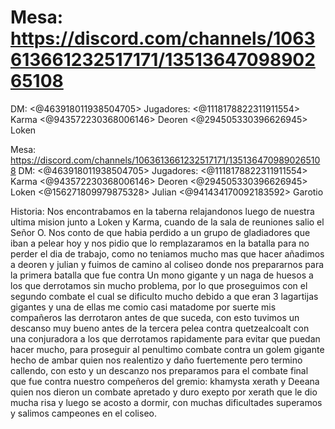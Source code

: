 # Mesa: https://discord.com/channels/1063613661232517171/1351364709890265108
DM: <@463918011938504705> 
Jugadores: <@1118178822311911554> Karma <@943572230368006146>  Deoren <@294505330396626945> Loken 

Mesa: https://discord.com/channels/1063613661232517171/1351364709890265108
DM: <@463918011938504705> 
Jugadores: <@1118178822311911554> Karma <@943572230368006146>  Deoren <@294505330396626945> Loken <@156271809979875328>  Julian <@941434170092183592> Garotio

Historia: Nos encontrabamos en la taberna relajandonos luego de nuestra ultima mision junto a Loken y Karma, cuando de la sala de reuniones salio el Señor O. Nos conto de que habia perdido a un grupo de gladiadores que iban a pelear hoy y nos pidio que lo remplazaramos en la batalla para no perder el dia de trabajo, como no teniamos mucho mas que hacer añadimos a deoren y julian y fuimos de camino al coliseo donde nos prepararnos para la primera batalla que fue contra Un mono gigante y un naga de huesos a los que derrotamos sin mucho problema, por lo que proseguimos con el segundo combate el cual se dificulto mucho debido a que eran 3 lagartijas gigantes y una de ellas me comio casi matadome por suerte mis compañeros las derrotaron antes de que suceda, con esto tuvimos un descanso muy bueno antes de la tercera pelea contra quetzealcoalt con una conjuradora a los que derrotamos rapidamente para evitar que puedan hacer mucho, para proseguir al penultimo combate contra un golem gigante hecho de ambar quien nos realentizo y daño fuertemente pero termino callendo, con esto y un descanzo nos preparamos para el combate final que fue contra nuestro compeñeros del gremio: khamysta xerath y Deeana quien nos dieron un combate apretado y duro exepto por xerath que le dio mucha risa y luego se acosto a dormir, con muchas dificultades superamos y salimos campeones en el coliseo.

